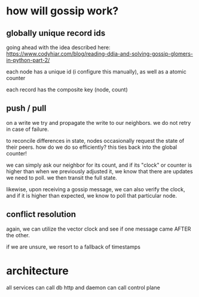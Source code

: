 # how will gossip work?

## globally unique record ids

going ahead with the idea described here:
https://www.codyhiar.com/blog/reading-ddia-and-solving-gossip-glomers-in-python-part-2/

each node has a unique id (i configure this manually), as well as a atomic counter

each record has the composite key (node, count)

## push / pull

on a write we try and propagate the write to our neighbors. we do not retry in case of failure.

to reconcile differences in state, nodes occasionally request the state of their peers. how do we do so efficiently? this ties back into the global counter!

we can simply ask our neighbor for its count, and if its "clock" or counter is higher than when we previously adjusted it, we know that there are updates we need to poll. we then transit the full state.

likewise, upon receiving a gossip message, we can also verify the clock, and if it is higher than expected, we know to poll that particular node.

## conflict resolution

again, we can utilize the vector clock and see if one message came AFTER the other.

if we are unsure, we resort to a fallback of timestamps

# architecture

all services can call db
http and daemon can call control plane
